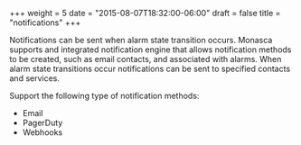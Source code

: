 +++
weight = 5
date = "2015-08-07T18:32:00-06:00"
draft = false
title = "notifications"
+++

Notifications can be sent when alarm state transition occurs. <!--more--> Monasca supports and integrated notification engine that allows notification methods to be created, such as email contacts, and associated with alarms. When alarm state transitions occur notifications can be sent to specified contacts and services.

Support the following type of notification methods:

  * Email
  * PagerDuty
  * Webhooks
